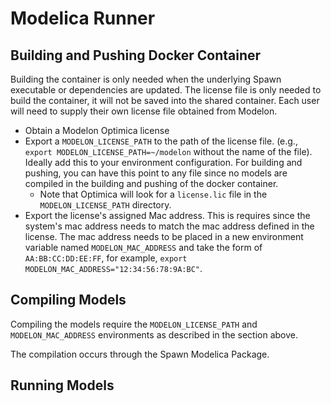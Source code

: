 # Modelica Runner

## Building and Pushing Docker Container

Building the container is only needed when the underlying Spawn executable or dependencies are updated. The license file is only needed to build the container, it will not be saved into the shared container. Each user will need to supply their own license file obtained from Modelon.

* Obtain a Modelon Optimica license
* Export a `MODELON_LICENSE_PATH` to the path of the license file. (e.g., `export MODELON_LICENSE_PATH=~/modelon` without the name of the file). Ideally add this to your environment configuration. For building and pushing, you can have this point to any file since no models are compiled in the building and pushing of the docker container.
    * Note that Optimica will look for a `license.lic` file in the `MODELON_LICENSE_PATH` directory.
* Export the license's assigned Mac address. This is requires since the system's mac address needs to match the mac address defined in the license. The mac address needs to be placed in a new environment variable named `MODELON_MAC_ADDRESS` and take the form of `AA:BB:CC:DD:EE:FF`, for example, `export MODELON_MAC_ADDRESS="12:34:56:78:9A:BC"`.


## Compiling Models

Compiling the models require the `MODELON_LICENSE_PATH` and `MODELON_MAC_ADDRESS` environments as described in the section above.

The compilation occurs through the Spawn Modelica Package.


## Running Models
